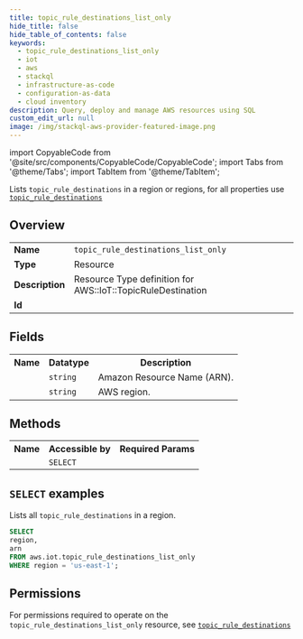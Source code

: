 ```yaml
---
title: topic_rule_destinations_list_only
hide_title: false
hide_table_of_contents: false
keywords:
  - topic_rule_destinations_list_only
  - iot
  - aws
  - stackql
  - infrastructure-as-code
  - configuration-as-data
  - cloud inventory
description: Query, deploy and manage AWS resources using SQL
custom_edit_url: null
image: /img/stackql-aws-provider-featured-image.png
---
```


import CopyableCode from '@site/src/components/CopyableCode/CopyableCode';
import Tabs from '@theme/Tabs';
import TabItem from '@theme/TabItem';

Lists <code>topic_rule_destinations</code> in a region or regions, for all properties use <a href="/services/serviceName/topic_rule_destinations/"><code>topic_rule_destinations</code></a>

## Overview
<table>
<tbody>
<tr><td><b>Name</b></td><td><code>topic_rule_destinations_list_only</code></td></tr>
<tr><td><b>Type</b></td><td>Resource</td></tr>
<tr><td><b>Description</b></td><td>Resource Type definition for AWS::IoT::TopicRuleDestination</td></tr>
<tr><td><b>Id</b></td><td><CopyableCode code="aws.iot.topic_rule_destinations_list_only" /></td></tr>
</tbody>
</table>

## Fields
<table>
<tbody>
<tr><th>Name</th><th>Datatype</th><th>Description</th></tr><tr><td><CopyableCode code="arn" /></td><td><code>string</code></td><td>Amazon Resource Name (ARN).</td></tr>
<tr><td><CopyableCode code="region" /></td><td><code>string</code></td><td>AWS region.</td></tr>
</tbody>
</table>

## Methods

<table>
<tbody>
  <tr>
    <th>Name</th>
    <th>Accessible by</th>
    <th>Required Params</th>
  </tr>
  <tr>
    <td><CopyableCode code="list_resources" /></td>
    <td><code>SELECT</code></td>
    <td><CopyableCode code="region" /></td>
  </tr>
</tbody>
</table>

## `SELECT` examples
Lists all <code>topic_rule_destinations</code> in a region.
```sql
SELECT
region,
arn
FROM aws.iot.topic_rule_destinations_list_only
WHERE region = 'us-east-1';
```


## Permissions

For permissions required to operate on the <code>topic_rule_destinations_list_only</code> resource, see <a href="/services/iot/topic_rule_destinations/#permissions"><code>topic_rule_destinations</code></a>


